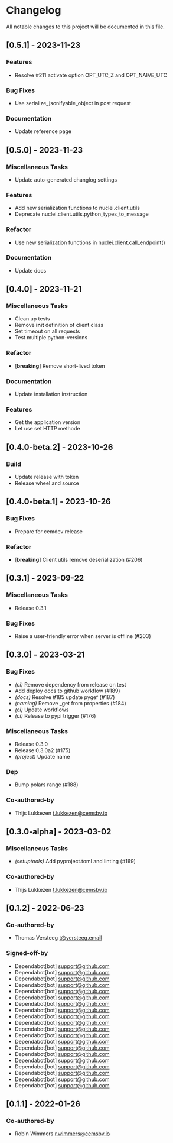 # Changelog

All notable changes to this project will be documented in this file.

## [0.5.1] - 2023-11-23

### Features

- Resolve #211 activate option OPT_UTC_Z and OPT_NAIVE_UTC

### Bug Fixes

- Use serialize_jsonifyable_object in post request

### Documentation

- Update reference page

## [0.5.0] - 2023-11-23

### Miscellaneous Tasks

- Update auto-generated changlog settings

### Features

- Add new serialization functions to nuclei.client.utils
- Deprecate nuclei.client.utils.python_types_to_message

### Refactor

- Use new serialization functions in nuclei.client.call_endpoint()

### Documentation

- Update docs

## [0.4.0] - 2023-11-21

### Miscellaneous Tasks

- Clean up tests
- Remove __init__ definition of client class
- Set timeout on all requests
- Test multiple python-versions

### Refactor

- [**breaking**] Remove short-lived token

### Documentation

- Update installation instruction

### Features

- Get the application version
- Let use set HTTP methode

## [0.4.0-beta.2] - 2023-10-26

### Build

- Update release with token
- Release wheel and source

## [0.4.0-beta.1] - 2023-10-26

### Bug Fixes

- Prepare for cemdev release

### Refactor

- [**breaking**] Client utils remove deserialization (#206)

## [0.3.1] - 2023-09-22

### Miscellaneous Tasks

- Release 0.3.1

### Bug Fixes

- Raise a user-friendly error when server is offline (#203)

## [0.3.0] - 2023-03-21

### Bug Fixes

- *(ci)* Remove dependency from release on test
- Add deploy docs to github workflow (#189)
- *(docs)* Resolve #185 update pygef (#187)
- *(naming)* Remove _get from properties (#184)
- *(ci)* Update workflows
- *(ci)* Release to pypi trigger (#176)

### Miscellaneous Tasks

- Release 0.3.0
- Release 0.3.0a2 (#175)
- *(project)* Update name

### Dep

- Bump polars range (#188)

### Co-authored-by

- Thijs Lukkezen <t.lukkezen@cemsbv.io>

## [0.3.0-alpha] - 2023-03-02

### Miscellaneous Tasks

- *(setuptools)* Add pyproject.toml and linting (#169)

### Co-authored-by

- Thijs Lukkezen <t.lukkezen@cemsbv.io>

## [0.1.2] - 2022-06-23

### Co-authored-by

- Thomas Versteeg <t@versteeg.email>

### Signed-off-by

- Dependabot[bot] <support@github.com>
- Dependabot[bot] <support@github.com>
- Dependabot[bot] <support@github.com>
- Dependabot[bot] <support@github.com>
- Dependabot[bot] <support@github.com>
- Dependabot[bot] <support@github.com>
- Dependabot[bot] <support@github.com>
- Dependabot[bot] <support@github.com>
- Dependabot[bot] <support@github.com>
- Dependabot[bot] <support@github.com>
- Dependabot[bot] <support@github.com>
- Dependabot[bot] <support@github.com>
- Dependabot[bot] <support@github.com>
- Dependabot[bot] <support@github.com>
- Dependabot[bot] <support@github.com>
- Dependabot[bot] <support@github.com>
- Dependabot[bot] <support@github.com>
- Dependabot[bot] <support@github.com>
- Dependabot[bot] <support@github.com>
- Dependabot[bot] <support@github.com>

## [0.1.1] - 2022-01-26

### Co-authored-by

- Robin Wimmers <r.wimmers@cemsbv.io>

<!-- CEMS BV. -->
